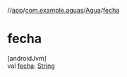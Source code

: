 //[app](../../../index.md)/[com.example.aguas](../index.md)/[Agua](index.md)/[fecha](fecha.md)

# fecha

[androidJvm]\
val [fecha](fecha.md): [String](https://kotlinlang.org/api/latest/jvm/stdlib/kotlin/-string/index.html)
